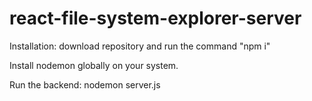 # react-file-system-explorer-server
Installation: download repository and run the command "npm i"

Install nodemon globally on your system.

Run the backend: nodemon server.js
